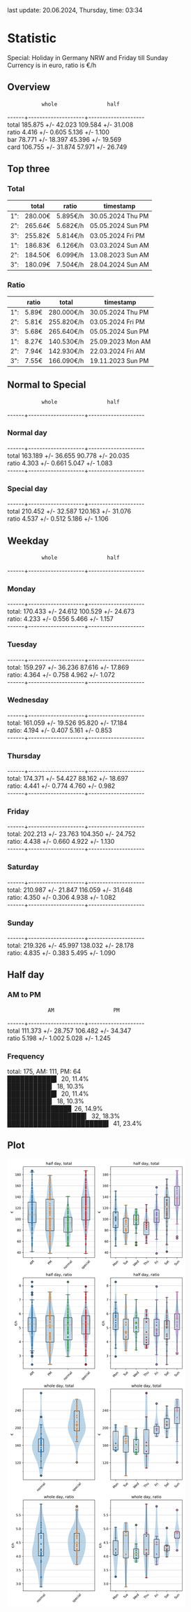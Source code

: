 last update: 20.06.2024, Thursday, time: 03:34
# Statistic  
Special: Holiday in Germany NRW and Friday till Sunday  
Currency is in euro, ratio is €/h  
## Overview  
               whole                half  
------+--------------------+--------------------  
total   185.875 +/- 42.023   109.584 +/- 31.008  
ratio     4.416 +/-  0.605     5.136 +/-  1.100  
bar      78.771 +/- 18.397    45.396 +/- 19.569  
card    106.755 +/- 31.874    57.971 +/- 26.749  
  
  
## Top three  
### Total  
&nbsp;|total|ratio|timestamp
---|---|---|---
1":|280.00€|5.895€/h|30.05.2024 Thu PM
2":|265.64€|5.682€/h|05.05.2024 Sun PM
3":|255.82€|5.814€/h|03.05.2024 Fri PM
1":|186.83€|6.126€/h|03.03.2024 Sun AM
2":|184.50€|6.099€/h|13.08.2023 Sun AM
3":|180.09€|7.504€/h|28.04.2024 Sun AM
  
### Ratio  
&nbsp;|ratio|total|timestamp
---|---|---|---
1":|  5.89€|280.000€/h|30.05.2024 Thu PM
2":|  5.81€|255.820€/h|03.05.2024 Fri PM
3":|  5.68€|265.640€/h|05.05.2024 Sun PM
1":|  8.27€|140.530€/h|25.09.2023 Mon AM
2":|  7.94€|142.930€/h|22.03.2024 Fri AM
3":|  7.55€|166.090€/h|19.11.2023 Sun PM
  
  
## Normal to Special  
               whole                half  
------+--------------------+--------------------  
### Normal day  
------+--------------------+--------------------  
total   163.189 +/- 36.655    90.778 +/- 20.035  
ratio     4.303 +/-  0.661     5.047 +/-  1.083  
------+--------------------+--------------------  
### Special day  
------+--------------------+--------------------  
total   210.452 +/- 32.587   120.163 +/- 31.076  
ratio     4.537 +/-  0.512     5.186 +/-  1.106  
  
  
## Weekday  
               whole                half  
------+--------------------+--------------------  
### Monday  
------+--------------------+--------------------  
total:  170.433 +/- 24.612   100.529 +/- 24.673  
ratio:    4.233 +/-  0.556     5.466 +/-  1.157  
------+--------------------+--------------------  
### Tuesday  
------+--------------------+--------------------  
total:  159.297 +/- 36.236    87.616 +/- 17.869  
ratio:    4.364 +/-  0.758     4.962 +/-  1.072  
------+--------------------+--------------------  
### Wednesday  
------+--------------------+--------------------  
total:  161.059 +/- 19.526    95.820 +/- 17.184  
ratio:    4.194 +/-  0.407     5.161 +/-  0.853  
------+--------------------+--------------------  
### Thursday  
------+--------------------+--------------------  
total:  174.371 +/- 54.427    88.162 +/- 18.697  
ratio:    4.441 +/-  0.774     4.760 +/-  0.982  
------+--------------------+--------------------  
### Friday  
------+--------------------+--------------------  
total:  202.213 +/- 23.763   104.350 +/- 24.752  
ratio:    4.438 +/-  0.660     4.922 +/-  1.130  
------+--------------------+--------------------  
### Saturday  
------+--------------------+--------------------  
total:  210.987 +/- 21.847   116.059 +/- 31.648  
ratio:    4.350 +/-  0.306     4.938 +/-  1.082  
------+--------------------+--------------------  
### Sunday  
------+--------------------+--------------------  
total:  219.326 +/- 45.997   138.032 +/- 28.178  
ratio:    4.835 +/-  0.383     5.495 +/-  1.090  
  
  
## Half day  
### AM to PM  
                 AM                   PM  
------+--------------------+--------------------  
total   111.373 +/- 28.757   106.482 +/- 34.347  
ratio     5.198 +/-  1.002     5.028 +/-  1.245  
  
### Frequency  
total: 175, AM: 111, PM: 64  
███████████▍ 20, 11.4%  
██████████▎ 18, 10.3%  
███████████▍ 20, 11.4%  
██████████▎ 18, 10.3%  
██████████████▊ 26, 14.9%  
██████████████████▎ 32, 18.3%  
███████████████████████▍ 41, 23.4%  
  
  
## Plot  
![Image](harvest.png)